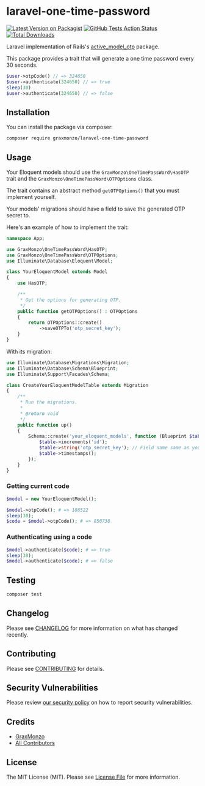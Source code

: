 # laravel-one-time-password

[![Latest Version on Packagist](https://img.shields.io/packagist/v/graxmonzo/laravel-one-time-password.svg?style=flat-square)](https://packagist.org/packages/graxmonzo/laravel-one-time-password)
[![GitHub Tests Action Status](https://img.shields.io/github/workflow/status/graxmonzo/laravel-one-time-password/run-tests?label=tests)](https://github.com/graxmonzo/laravel-one-time-password/actions?query=workflow%3ATests+branch%3Amaster)
[![Total Downloads](https://img.shields.io/packagist/dt/graxmonzo/laravel-one-time-password.svg?style=flat-square)](https://packagist.org/packages/graxmonzo/laravel-one-time-password)

Laravel implementation of Rails's [active_model_otp](https://github.com/heapsource/active_model_otp/) package.

This package provides a trait that will generate a one time password every 30 seconds.

```php
$user->otpCode() // => 324650
$user->authenticate(324650) // => true
sleep(30)
$user->authenticate(324650) // => false
```

## Installation

You can install the package via composer:

```bash
composer require graxmonzo/laravel-one-time-password
```

## Usage

Your Eloquent models should use the `GraxMonzo\OneTimePassWord\HasOTP` trait and the `GraxMonzo\OneTimePassWord\OTPOptions` class.

The trait contains an abstract method `getOTPOptions()` that you must implement yourself.

Your models' migrations should have a field to save the generated OTP secret to.

Here's an example of how to implement the trait:

```php
namespace App;

use GraxMonzo\OneTimePassWord\HasOTP;
use GraxMonzo\OneTimePassWord\OTPOptions;
use Illuminate\Database\Eloquent\Model;

class YourEloquentModel extends Model
{
    use HasOTP;

    /**
     * Get the options for generating OTP.
     */
    public function getOTPOptions() : OTPOptions
    {
        return OTPOptions::create()
            ->saveOTPTo('otp_secret_key');
    }
}
```

With its migration:

```php
use Illuminate\Database\Migrations\Migration;
use Illuminate\Database\Schema\Blueprint;
use Illuminate\Support\Facades\Schema;

class CreateYourEloquentModelTable extends Migration
{
    /**
     * Run the migrations.
     *
     * @return void
     */
    public function up()
    {
        Schema::create('your_eloquent_models', function (Blueprint $table) {
            $table->increments('id');
            $table->string('otp_secret_key'); // Field name same as your `saveOTPTo`
            $table->timestamps();
        });
    }
}
```

### Getting current code

```php
$model = new YourEloquentModel();

$model->otpCode(); # => 186522
sleep(30);
$code = $model->otpCode(); # => 850738
```

### Authenticating using a code

```php
$model->authenticate($code); # => true
sleep(30);
$model->authenticate($code); # => false
```

## Testing

```bash
composer test
```

## Changelog

Please see [CHANGELOG](CHANGELOG.md) for more information on what has changed recently.

## Contributing

Please see [CONTRIBUTING](.github/CONTRIBUTING.md) for details.

## Security Vulnerabilities

Please review [our security policy](../../security/policy) on how to report security vulnerabilities.

## Credits

-   [GraxMonzo](https://github.com/graxmonzo)
-   [All Contributors](../../contributors)

## License

The MIT License (MIT). Please see [License File](LICENSE.md) for more information.
